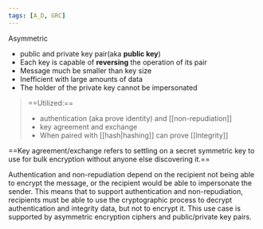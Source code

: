 ```yaml
---
tags: [A_D, GRC]
---
```

Asymmetric
- public and private key pair(aka **public key**)
- Each key is capable of **reversing** the operation of its pair
- Message much be smaller than key size
- Inefficient with large amounts of data
- The holder of the private key cannot be impersonated
> ==Utilized:== 
> - authentication (aka prove identity) and [[non-repudiation]]
> - key agreement and exchange
> - When paired with [[hash|hashing]] can prove [[Integrity]] 


==Key agreement/exchange refers to settling on a secret symmetric key to use for bulk encryption without anyone else discovering it.==

Authentication and non-repudiation depend on the recipient not being able to encrypt the message, or the recipient would be able to impersonate the sender. This means that to support authentication and non-repudiation, recipients must be able to use the cryptographic process to decrypt authentication and integrity data, but not to encrypt it. This use case is supported by asymmetric encryption ciphers and public/private key pairs.